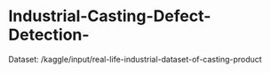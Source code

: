 # Industrial-Casting-Defect-Detection-

Dataset: /kaggle/input/real-life-industrial-dataset-of-casting-product
